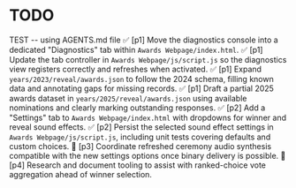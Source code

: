 # TODO

TEST -- using AGENTS.md file
✅ [p1] Move the diagnostics console into a dedicated "Diagnostics" tab within `Awards Webpage/index.html`.
✅ [p1] Update the tab controller in `Awards Webpage/js/script.js` so the diagnostics view registers correctly and refreshes when activated.
✅ [p1] Expand `years/2023/reveal/awards.json` to follow the 2024 schema, filling known data and annotating gaps for missing records.
✅ [p1] Draft a partial 2025 awards dataset in `years/2025/reveal/awards.json` using available nominations and clearly marking outstanding responses.
✅ [p2] Add a "Settings" tab to `Awards Webpage/index.html` with dropdowns for winner and reveal sound effects.
✅ [p2] Persist the selected sound effect settings in `Awards Webpage/js/script.js`, including unit tests covering defaults and custom choices.
🔲 [p3] Coordinate refreshed ceremony audio synthesis compatible with the new settings options once binary delivery is possible.
🔲 [p4] Research and document tooling to assist with ranked-choice vote aggregation ahead of winner selection.
